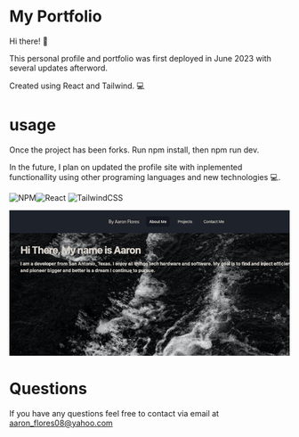 
# My Portfolio

Hi there! 👋


This personal profile and portfolio was first deployed in June 2023 with several updates afterword.

Created using React and Tailwind. 💻

# usage

Once the project has been forks. Run npm install, then npm run dev.

In the future, I plan on updated the profile site with inplemented functionallity using other programing languages and new technologies 💻.

![NPM](https://img.shields.io/badge/NPM-%23CB3837.svg?style=for-the-badge&logo=npm&logoColor=white)![React](https://img.shields.io/badge/react-%2320232a.svg?style=for-the-badge&logo=react&logoColor=%2361DAFB)  ![TailwindCSS](https://img.shields.io/badge/tailwindcss-%2338B2AC.svg?style=for-the-badge&logo=tailwind-css&logoColor=white)




![alt text](/portfoliov2/src/assets/sitephoto.png)

# Questions

If you have any questions feel free to contact via email at aaron_flores08@yahoo.com
